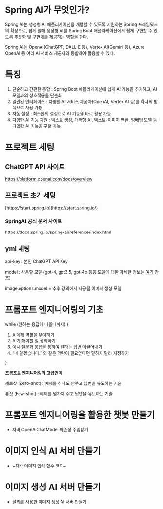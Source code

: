 # Spring AI가 무엇인가?
Spring AI는 생성형 AI 애플리케이션을 개발할 수 있도록 지원하는 Spring 프레임워크의 확장으로, 쉽게 말해 생성형 AI를 Spring Boot 애플리케이션에서 쉽게 구현할 수 있도록 추상화 및 구현체를 제공하는 역할을 한다.

Spring AI는 OpenAI(ChatGPT, DALL-E 등), Vertex AI(Gemini 등), Azure OpenAI 등 여러 AI 서비스 제공자와 통합하여 활용할 수 있다.

#

# 특징
1. 단순하고 간편한 통합 : Spring Boot 애플리케이션에 쉽게 AI 기능을 추가하고, AI 모델과의 상호작용을 단순화
2. 일관된 인터페이스 : 다양한 AI 서비스 제공자(OpenAI, Vertex AI 등)를 하나의 방식으로 사용 가능
3. 자동 설정 : 최소한의 설정으로 AI 기능을 바로 활용 가능
4. 다양한 AI 기능 지원 : 텍스트 생성, 대화형 AI, 텍스트-이미지 변환, 임베딩 모델 등 다양한 AI 기능을 구현 가능


# 프로젝트 세팅

## ChatGPT API 사이트
https://platform.openai.com/docs/overview

## 프로젝트 초기 세팅
[https://start.spring.io](https://start.spring.io/)

### SpringAI 공식 문서 사이트
https://docs.spring.io/spring-ai/reference/index.html

## yml 세팅

api-key : 본인 ChatGPT API Key

model : 사용할 모델 (gpt-4, gpt3.5, gpt-4o 등등 모델에 대한 자세한 정보는 [여기](https://platform.openai.com/docs/models) 참조)

image.options.model = 추후 강의에서 제공될 이미지 생성 모델

#

# 프롬포트 엔지니어링의 기초

while (원하는 응답이 나올때까지) {

1. AI에게 역할을 부여하기
2. AI가 해야할 일 정의하기
3. 예시 질문과 응답을 통하여 원하는 답변 이끌어내기
4. “네 알겠습니다.” 와 같은 맥락이 필요없다면 말하지 말라 지정하기

}

**프롬포트 엔지니어링의 고급언어**

제로샷 (Zero-shot) : 예제를 하나도 안주고 답변을 유도하는 기술

퓨샷 (Few-shot) : 예제를 몇가지 주고 답변을 유도하는 기술

#

# 프롬포트 엔지니어링을 활용한 챗봇 만들기

- 자바 OpenAiChatModel 의존성 주입받기

# 이미지 인식 AI 서버 만들기

- ~자바 이미지 인식 함수 코드~

# 이미지 생성 AI 서버 만들기

- 달리를 사용한 이미지 생성 AI 서버 만들기
